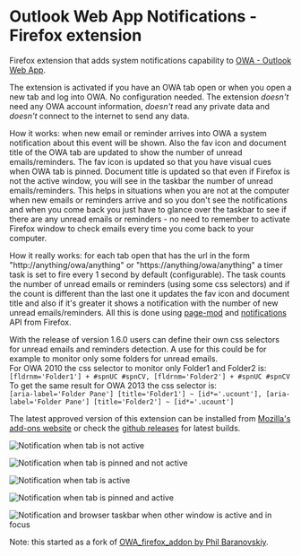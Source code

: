 Outlook Web App Notifications - Firefox extension
=================

Firefox extension that adds system notifications capability to [OWA - Outlook Web App](https://en.wikipedia.org/wiki/Outlook_Web_App).

The extension is activated if you have an OWA tab open or when you open a new tab and log into OWA. No configuration needed. The extension *doesn't* need any OWA account information, *doesn't* read any private data and *doesn't* connect to the internet to send any data.

How it works: when new email or reminder arrives into OWA a system notification about this event will be shown. Also the fav icon and document title of the OWA tab are updated to show the number of unread emails/reminders. The fav icon is updated so that you have visual cues when OWA tab is pinned. Document title is updated so that even if Firefox is not the active window, you will see in the taskbar the number of unread emails/reminders. This helps in situations when you are not at the computer when new emails or reminders arrive and so you don't see the notifications and when you come back you just have to glance over the taskbar to see if there are any unread emails or reminders - no need to remember to activate Firefox window to check emails every time you come back to your computer.

How it really works: for each tab open that has the url in the form "http://anything/owa/anything" or "https://anything/owa/anything" a timer task is set to fire every 1 second by default (configurable). The task counts the number of unread emails or reminders (using some css selectors) and if the count is different than the last one it updates the fav icon and document title and also if it's greater it shows a notification with the number of new unread emails/reminders. All this is done using [page-mod](https://developer.mozilla.org/en-US/Add-ons/SDK/High-Level_APIs/page-mod) and [notifications](https://developer.mozilla.org/en-US/Add-ons/SDK/High-Level_APIs/notifications) API from Firefox.

With the release of version 1.6.0 users can define their own css selectors for unread emails and reminders detection. A use for this could be for example to monitor only some folders for unread emails.  
For OWA 2010 the css selector to monitor only Folder1 and Folder2 is:  
`[fldrnm='Folder1'] + #spnUC #spnCV, [fldrnm='Folder2'] + #spnUC #spnCV`  
To get the same result for OWA 2013 the css selector is:  
`[aria-label='Folder Pane'] [title='Folder1'] ~ [id*='.ucount'], [aria-label='Folder Pane'] [title='Folder2'] ~ [id*='.ucount']`

The latest approved version of this extension can be installed from [Mozilla's add-ons website](https://addons.mozilla.org/en-US/firefox/addon/outlook-web-app-notifications/) or check the [github releases](https://github.com/mihai-chezan/owa_notifications_firefox_extension/releases) for latest builds.


![Notification when tab is not active](https://raw.githubusercontent.com/mihai-chezan/owa_notifications_firefox_extension/master/doc/tab-normal.png "Notification when tab is not active")

![Notification when tab is pinned and not active](https://raw.githubusercontent.com/mihai-chezan/owa_notifications_firefox_extension/master/doc/tab-pinned.png "Notification when tab is pinned and not active")

![Notification when tab is active](https://raw.githubusercontent.com/mihai-chezan/owa_notifications_firefox_extension/master/doc/tab-active.png "Notification when tab is active")

![Notification when tab is pinned and active](https://raw.githubusercontent.com/mihai-chezan/owa_notifications_firefox_extension/master/doc/tab-pinned-active.png "Notification when tab is pinned and active")

![Notification and browser taskbar when other window is active and in focus](https://raw.githubusercontent.com/mihai-chezan/owa_notifications_firefox_extension/master/doc/taskbar.png "Notification and browser taskbar when other window is active and in focus")



Note: this started as a fork of [OWA_firefox_addon by Phil Baranovskiy](https://github.com/rockfield/owa_firefox_addon).